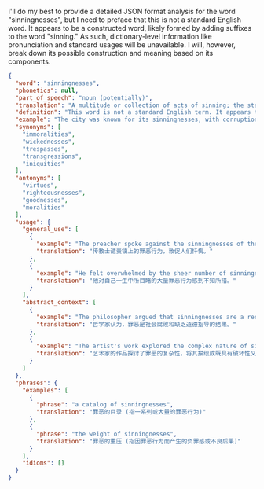 I'll do my best to provide a detailed JSON format analysis for the word "sinningnesses", but I need to preface that this is not a standard English word. It appears to be a constructed word, likely formed by adding suffixes to the word "sinning." As such, dictionary-level information like pronunciation and standard usages will be unavailable. I will, however, break down its possible construction and meaning based on its components.

```json
{
  "word": "sinningnesses",
  "phonetics": null,
  "part_of_speech": "noun (potentially)",
  "translation": "A multitude or collection of acts of sinning; the state of being full of sinning",
  "definition": "This word is not a standard English term. It appears to be derived from 'sinning' (the act of committing a sin) with the addition of the suffix '-ness' (which typically turns a verb or adjective into a noun indicating a state or quality) and a pluralizing 'es'. Therefore, it would theoretically refer to multiple instances, types, or a large degree of 'sinning'.",
  "example": "The city was known for its sinningnesses, with corruption and vice rampant in every district.",
  "synonyms": [
    "immoralities",
    "wickednesses",
    "trespasses",
    "transgressions",
    "iniquities"
  ],
  "antonyms": [
    "virtues",
    "righteousnesses",
    "goodnesses",
    "moralities"
  ],
  "usage": {
    "general_use": [
      {
        "example": "The preacher spoke against the sinningnesses of the town, urging repentance.",
        "translation": "传教士谴责镇上的罪恶行为，敦促人们忏悔。"
      },
      {
        "example": "He felt overwhelmed by the sheer number of sinningnesses he had witnessed in his life.",
        "translation": "他对自己一生中所目睹的大量罪恶行为感到不知所措。"
      }
    ],
    "abstract_context": [
      {
        "example": "The philosopher argued that sinningnesses are a result of societal decay and lack of ethical guidance.",
        "translation": "哲学家认为，罪恶是社会腐败和缺乏道德指导的结果。"
      },
      {
        "example": "The artist's work explored the complex nature of sinningnesses, portraying them as both destructive and alluring.",
        "translation": "艺术家的作品探讨了罪恶的复杂性，将其描绘成既具有破坏性又具有诱惑力。"
      }
    ]
  },
  "phrases": {
    "examples": [
      {
        "phrase": "a catalog of sinningnesses",
        "translation": "罪恶的目录 (指一系列或大量的罪恶行为)"
      },
      {
        "phrase": "the weight of sinningnesses",
        "translation": "罪恶的重压 (指因罪恶行为而产生的负罪感或不良后果)"
      }
    ],
    "idioms": []
  }
}
``` 